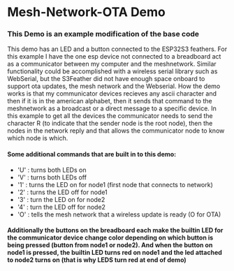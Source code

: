 # Mesh-Network-OTA Demo
### This Demo is an example modification of the base code
This demo has an LED and a button connected to the ESP32S3 feathers. For this example I have the one esp device not connected to a breadboard act as a communicator between my computer and the meshnetwork. Similar functionality could be accomplished with a wireless serial library such as WebSerial, but the S3Feather did not have enough space onboard to support ota updates, the mesh network and the Webserial. How the demo works is that my communicator devices recieves any ascii character and then if it is in the american alphabet, then it sends that command to the meshnetwork as a broadcast or a direct message to a specific device. In this example to get all the devices the communicator needs to send the character R (to indicate that the sender node is the root node), then the nodes in the network reply and that allows the communicator node to know which node is which. 
#### Some additional commands that are built in to this demo:
  +  'U' : turns both LEDs on
  +  'V' : turns both LEDs off
  +  '1' : turns the LED on for node1 (first node that connects to network)
  +  '2' : turns the LED off for node1
  +  '3' : turn the LED on for node2
  +  '4' : turn the LED off for node2
  +  'O' : tells the mesh network that a wireless update is ready (O for OTA)
#### Additionally the buttons on the breadboard each make the builtin LED for the communicator device change color depending on which button is being pressed (button from node1 or node2). And when the button on node1 is pressed, the builtin LED turns red on node1 and the led attached to node2 turns on (that is why LEDS turn red at end of demo)
